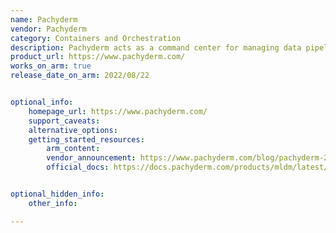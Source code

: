 ```yaml
---
name: Pachyderm
vendor: Pachyderm
category: Containers and Orchestration
description: Pachyderm acts as a command center for managing data pipelines, especially those involving big data processing. It excels at keeping track of various data versions, ensuring clarity and reproducibility throughout the process.
product_url: https://www.pachyderm.com/
works_on_arm: true
release_date_on_arm: 2022/08/22


optional_info:
    homepage_url: https://www.pachyderm.com/
    support_caveats:
    alternative_options:
    getting_started_resources:
        arm_content:
        vendor_announcement: https://www.pachyderm.com/blog/pachyderm-2-3-release/
        official_docs: https://docs.pachyderm.com/products/mldm/latest/get-started/first-time-setup/#first-time-setup-2-install-pachctl-cli


optional_hidden_info:
    other_info: 

---
```


